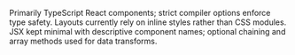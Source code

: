 Primarily TypeScript React components; strict compiler options enforce type safety. Layouts currently rely on inline styles rather than CSS modules. JSX kept minimal with descriptive component names; optional chaining and array methods used for data transforms.